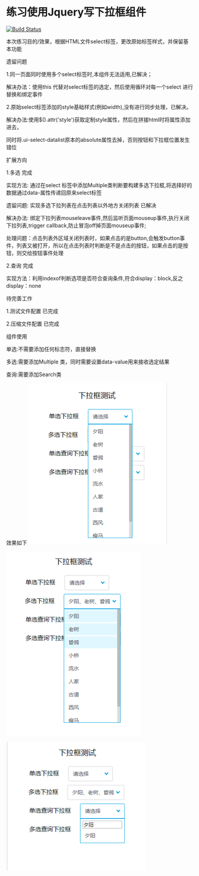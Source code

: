 # 练习使用Jquery写下拉框组件
[![Build Status](https://www.travis-ci.org/YooHannah/Jquery_dropdown.svg?branch=master)](https://www.travis-ci.org/YooHannah/Jquery_dropdown)

本次练习目的/效果，根据HTML文件select标签，更改原始标签样式，并保留基本功能

遗留问题

1.同一页面同时使用多个select标签时,本组件无法适用,已解决；

解决办法：使用this 代替对select标签的选定，然后使用循环对每一个select 进行替换和绑定事件

2.原始select标签添加的style基础样式(例如width),没有进行同步处理，已解决。

解决办法:使用$().attr('style')获取定制style属性，然后在拼接html时将属性添加进去，

同时将.ui-select-datalist原本的absolute属性去掉，否则按钮和下拉框位置发生错位


扩展方向

1.多选 完成

实现方法: 通过在select 标签中添加Multiple类判断要构建多选下拉框,将选择好的数据通过data-属性传递回原来select标签

遗留问题: 实现多选下拉列表在点击列表以外地方关闭列表   已解决

解决办法: 绑定下拉列表mouseleave事件,然后监听页面mouseup事件,执行关闭下拉列表,trigger callback,防止冒泡off掉页面mouseup事件;

处理问题：点击列表外区域关闭列表时，如果点击的是button,会触发button事件，列表又被打开，所以在点击列表时判断是不是点击的按钮，如果点击的是按钮，则交给按钮事件处理

2.查询 完成

实现方法：利用indexof判断选项是否符合查询条件,符合display：block,反之display：none


待完善工作

1.测试文件配置 已完成

2.压缩文件配置 已完成

组件使用

单选:不需要添加任何标志符，直接替换

多选:需要添加Multiple 类，同时需要设置data-value用来接收选定结果

查询:需要添加Search类

效果如下
![single](img/single.png)

![multiple](img/multiple.png)

![search](img/search.png)


